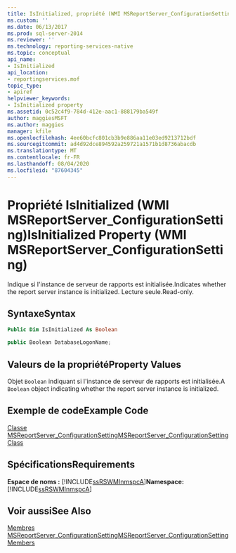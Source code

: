 ```yaml
---
title: IsInitialized, propriété (WMI MSReportServer_ConfigurationSetting) | Microsoft Docs
ms.custom: ''
ms.date: 06/13/2017
ms.prod: sql-server-2014
ms.reviewer: ''
ms.technology: reporting-services-native
ms.topic: conceptual
api_name:
- IsInitialized
api_location:
- reportingservices.mof
topic_type:
- apiref
helpviewer_keywords:
- IsInitialized property
ms.assetid: 0c52c4f9-784d-412e-aac1-888179ba549f
author: maggiesMSFT
ms.author: maggies
manager: kfile
ms.openlocfilehash: 4ee60bcfc801cb3b9e886aa11e03ed9213712bdf
ms.sourcegitcommit: ad4d92dce894592a259721a1571b1d8736abacdb
ms.translationtype: MT
ms.contentlocale: fr-FR
ms.lasthandoff: 08/04/2020
ms.locfileid: "87604345"
---
```

# <a name="isinitialized-property-wmi-msreportserver_configurationsetting"></a><span data-ttu-id="67b8d-102">Propriété IsInitialized (WMI MSReportServer_ConfigurationSetting)</span><span class="sxs-lookup"><span data-stu-id="67b8d-102">IsInitialized Property (WMI MSReportServer_ConfigurationSetting)</span></span>
  <span data-ttu-id="67b8d-103">Indique si l'instance de serveur de rapports est initialisée.</span><span class="sxs-lookup"><span data-stu-id="67b8d-103">Indicates whether the report server instance is initialized.</span></span> <span data-ttu-id="67b8d-104">Lecture seule.</span><span class="sxs-lookup"><span data-stu-id="67b8d-104">Read-only.</span></span>  
  
## <a name="syntax"></a><span data-ttu-id="67b8d-105">Syntaxe</span><span class="sxs-lookup"><span data-stu-id="67b8d-105">Syntax</span></span>  
  
```vb  
Public Dim IsInitialized As Boolean  
```  
  
```csharp  
public Boolean DatabaseLogonName;  
```  
  
## <a name="property-values"></a><span data-ttu-id="67b8d-106">Valeurs de la propriété</span><span class="sxs-lookup"><span data-stu-id="67b8d-106">Property Values</span></span>  
 <span data-ttu-id="67b8d-107">Objet `Boolean` indiquant si l'instance de serveur de rapports est initialisée.</span><span class="sxs-lookup"><span data-stu-id="67b8d-107">A `Boolean` object indicating whether the report server instance is initialized.</span></span>  
  
## <a name="example-code"></a><span data-ttu-id="67b8d-108">Exemple de code</span><span class="sxs-lookup"><span data-stu-id="67b8d-108">Example Code</span></span>  
 [<span data-ttu-id="67b8d-109">Classe MSReportServer_ConfigurationSetting</span><span class="sxs-lookup"><span data-stu-id="67b8d-109">MSReportServer_ConfigurationSetting Class</span></span>](msreportserver-configurationsetting-class.md)  
  
## <a name="requirements"></a><span data-ttu-id="67b8d-110">Spécifications</span><span class="sxs-lookup"><span data-stu-id="67b8d-110">Requirements</span></span>  
 <span data-ttu-id="67b8d-111">**Espace de noms :** [!INCLUDE[ssRSWMInmspcA](../../includes/ssrswminmspca-md.md)]</span><span class="sxs-lookup"><span data-stu-id="67b8d-111">**Namespace:** [!INCLUDE[ssRSWMInmspcA](../../includes/ssrswminmspca-md.md)]</span></span>  
  
## <a name="see-also"></a><span data-ttu-id="67b8d-112">Voir aussi</span><span class="sxs-lookup"><span data-stu-id="67b8d-112">See Also</span></span>  
 [<span data-ttu-id="67b8d-113">Membres MSReportServer_ConfigurationSetting</span><span class="sxs-lookup"><span data-stu-id="67b8d-113">MSReportServer_ConfigurationSetting Members</span></span>](msreportserver-configurationsetting-members.md)  
  
  
